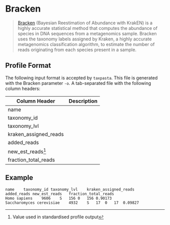 # Bracken

> [Bracken](https://ccb.jhu.edu/software/bracken/) (Bayesian Reestimation of Abundance with KrakEN) is a highly accurate statistical method that computes the abundance of species in DNA sequences from a metagenomics sample. Bracken uses the taxonomy labels assigned by Kraken, a highly accurate metagenomics classification algorithm, to estimate the number of reads originating from each species present in a sample.

## Profile Format

The following input format is accepted by `taxpasta`. This file is generated with the Bracken parameter `-o`. A tab-separated file with the following column headers:

| Column Header         | Description |
| --------------------- | ----------- |
| name                  |             |
| taxonomy_id           |             |
| taxonomy_lvl          |             |
| kraken_assigned_reads |             |
| added_reads           |             |
| new_est_reads[^1]     |             |
| fraction_total_reads  |             |

[^1]: Value used in standardised profile output

## Example

```text
name	taxonomy_id	taxonomy_lvl	kraken_assigned_reads	added_reads	new_est_reads	fraction_total_reads
Homo sapiens	9606	S	156	0	156	0.90173
Saccharomyces cerevisiae	4932	S	17	0	17	0.09827
```
